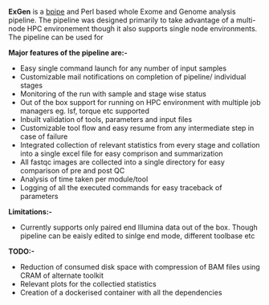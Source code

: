 **ExGen** is a [bpipe](https://github.com/ssadedin/bpipe) and Perl based whole Exome and Genome analysis pipeline. The pipeline was designed primarily to take advantage of a multi-node HPC environement though it also supports single node environments. The pipeline can be used for 

**Major features of the pipeline are:-**

-  Easy single command launch for any number of input samples
- Customizable mail notifications on completion of pipeline/ individual stages
- Monitoring of the run with sample and stage wise status
- Out of the box support for running on HPC environment with multiple job managers eg. lsf, torque etc supported
-  Inbuilt validation of tools, parameters and input files
-  Customizable tool flow and easy resume from any intermediate step in case of failure
-  Integrated collection of relevant statistics from every stage and collation into a single excel file for easy comprison and summarization
-  All fastqc images are collected into a single directory for easy comparison of pre and post QC 
-  Analysis of time taken per module/tool
-  Logging of all the executed commands for easy traceback of parameters

**Limitations:-**

- Currently supports only paired end Illumina data out of the box. Though pipeline can be eaisly edited to sinlge end mode, different toolbase etc

**TODO:-**

- Reduction of consumed disk space with compression of BAM files using CRAM of alternate toolkit
-  Relevant plots for the collectied statistics
-  Creation of a dockerised container with all the dependencies


